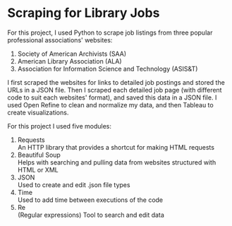 # Scraping for Library Jobs
For this project, I used Python to scrape job listings from three popular professional associations' websites:

1. Society of American Archivists (SAA)
2. American Library Association (ALA)
3. Association for Information Science and Technology (ASIS&T)

I first scraped the websites for links to detailed job postings and stored the URLs in a JSON file. Then I scraped each detailed job page (with different code to suit each websites' format), and saved this data in a JSON file. I used Open Refine to clean and normalize my data, and then Tableau to create visualizations.

For this project I used five modules:

1. Requests  
An HTTP library that provides a shortcut for making HTML requests
2. Beautiful Soup  
Helps with searching and pulling data from websites structured with HTML or XML
3. JSON  
Used to create and edit .json file types
4. Time  
Used to add time between executions of the code
5. Re  
(Regular expressions) Tool to search and edit data
